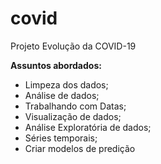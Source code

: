 # covid
Projeto Evolução da COVID-19



**Assuntos abordados:**

 * Limpeza dos dados;
 * Análise de dados;
 * Trabalhando com Datas;
 * Visualização de dados;
 * Análise Exploratória de dados;
 * Séries temporais;
 * Criar modelos de predição
